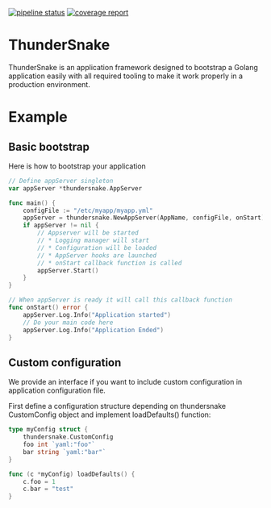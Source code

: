 [![pipeline status](https://gitlab.com/ThunderSnake/thundersnake/badges/develop/pipeline.svg)](https://gitlab.com/ThunderSnake/thundersnake/commits/develop)
[![coverage report](https://gitlab.com/ThunderSnake/thundersnake/badges/develop/coverage.svg)](https://gitlab.com/ThunderSnake/thundersnake/commits/develop)

# ThunderSnake

ThunderSnake is an application framework designed to bootstrap a Golang application easily
with all required tooling to make it work properly in a production environment.

# Example

## Basic bootstrap

Here is how to bootstrap your application

```go
// Define appServer singleton
var appServer *thundersnake.AppServer

func main() {
	configFile := "/etc/myapp/myapp.yml"
	appServer = thundersnake.NewAppServer(AppName, configFile, onStart)
	if appServer != nil {
		// Appserver will be started
		// * Logging manager will start
		// * Configuration will be loaded
		// * AppServer hooks are launched
		// * onStart callback function is called
		appServer.Start()
	}
}

// When appServer is ready it will call this callback function
func onStart() error {
	appServer.Log.Info("Application started")
	// Do your main code here
	appServer.Log.Info("Application Ended")
}
```

## Custom configuration

We provide an interface if you want to include custom configuration in application configuration file.

First define a configuration structure depending on thundersnake CustomConfig object and implement loadDefaults() function:

```go
type myConfig struct {
	thundersnake.CustomConfig
	foo int `yaml:"foo"`
	bar string `yaml:"bar"`
}

func (c *myConfig) loadDefaults() {
	c.foo = 1
	c.bar = "test"
}
```